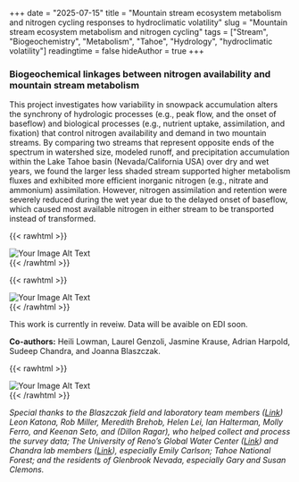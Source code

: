+++
date = "2025-07-15"
title = "Mountain stream ecosystem metabolism and nitrogen cycling responses to hydroclimatic volatility"
slug = "Mountain stream ecosystem metabolism and nitrogen cycling"
tags = ["Stream", "Biogeochemistry", "Metabolism", "Tahoe", "Hydrology", "hydroclimatic volatility"]
readingtime = false
hideAuthor = true
+++

### Biogeochemical linkages between nitrogen availability and mountain stream metabolism

This project investigates how variability in snowpack accumulation alters the synchrony of hydrologic processes (e.g., peak flow, and the onset of baseflow) and biological processes (e.g., nutrient uptake, assimilation, and fixation) that control nitrogen availability and demand in two mountain streams. By comparing two streams that represent opposite ends of the spectrum in watershed size, modeled runoff, and precipitation accumulation within the Lake Tahoe basin (Nevada/California USA) over dry and wet years, we found the larger less shaded stream supported higher metabolism fluxes and exhibited more efficient inorganic nitrogen (e.g., nitrate and ammonium) assimilation. However, nitrogen assimilation and retention were severely reduced during the wet year due to the delayed onset of baseflow, which caused most available nitrogen in either stream to be transported instead of transformed.


{{< rawhtml >}}
  <p class="speshal-fancy-custom">
  </p>
  <div style="display: flex; justify-content: space-between;">
    <img src="/NCycle_diagram.png" alt="Your Image Alt Text" style="max-width: 60%; height: auto;">
  </div>
{{< /rawhtml >}}



{{< rawhtml >}}
  <p class="speshal-fancy-custom">
  </p>
  <div style="display: flex; justify-content: space-between;">
    <img src="/CH1_biogechem_prelim result.png" alt="Your Image Alt Text" style="max-width: 90%; height: auto;">
  </div>
{{< /rawhtml >}}


This work is currently in reveiw. Data will be avaible on EDI soon. 


**Co-authors:** Heili Lowman, Laurel Genzoli, Jasmine Krause, Adrian Harpold, Sudeep Chandra, and Joanna Blaszczak. 

{{< rawhtml >}}
  <p class="speshal-fancy-custom">
  </p>
  <div style="display: flex; justify-content: space-between;">
    <img src="/BWU_algea1.JPG" alt="Your Image Alt Text" style="max-width: 60%; height: auto;">
  </div>
{{< /rawhtml >}}

*Special thanks to the Blaszczak field and laboratory team members ([Link](https://blaszczaklab.weebly.com/)) Leon Katona, Rob Miller, Meredith Brehob, Helen Lei, Ian Halterman, Molly Ferro, and Keenan Seto, and (Dillon Ragar), who helped collect and process the survey data; The University of Reno’s Global Water Center ([Link](https://www.unr.edu/water-center)) and Chandra lab members ([Link](http://aquaticecosystemslab.org/)), especially Emily Carlson; Tahoe National Forest; and the residents of Glenbrook Nevada, especially Gary and Susan Clemons.* 